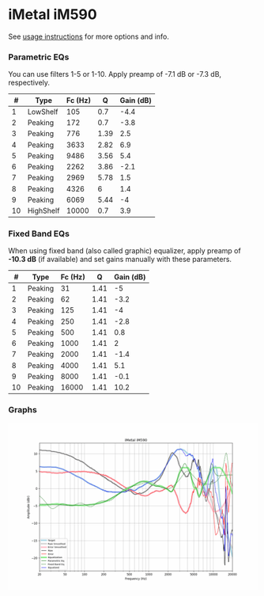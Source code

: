 # iMetal iM590
See [usage instructions](https://github.com/jaakkopasanen/AutoEq#usage) for more options and info.

### Parametric EQs
You can use filters 1-5 or 1-10. Apply preamp of -7.1 dB or -7.3 dB, respectively.

|   # | Type      |   Fc (Hz) |    Q |   Gain (dB) |
|-----|-----------|-----------|------|-------------|
|   1 | LowShelf  |       105 | 0.7  |        -4.4 |
|   2 | Peaking   |       172 | 0.7  |        -3.8 |
|   3 | Peaking   |       776 | 1.39 |         2.5 |
|   4 | Peaking   |      3633 | 2.82 |         6.9 |
|   5 | Peaking   |      9486 | 3.56 |         5.4 |
|   6 | Peaking   |      2262 | 3.86 |        -2.1 |
|   7 | Peaking   |      2969 | 5.78 |         1.5 |
|   8 | Peaking   |      4326 | 6    |         1.4 |
|   9 | Peaking   |      6069 | 5.44 |        -4   |
|  10 | HighShelf |     10000 | 0.7  |         3.9 |

### Fixed Band EQs
When using fixed band (also called graphic) equalizer, apply preamp of **-10.3 dB** (if available) and set gains manually with these parameters.

|   # | Type    |   Fc (Hz) |    Q |   Gain (dB) |
|-----|---------|-----------|------|-------------|
|   1 | Peaking |        31 | 1.41 |        -5   |
|   2 | Peaking |        62 | 1.41 |        -3.2 |
|   3 | Peaking |       125 | 1.41 |        -4   |
|   4 | Peaking |       250 | 1.41 |        -2.8 |
|   5 | Peaking |       500 | 1.41 |         0.8 |
|   6 | Peaking |      1000 | 1.41 |         2   |
|   7 | Peaking |      2000 | 1.41 |        -1.4 |
|   8 | Peaking |      4000 | 1.41 |         5.1 |
|   9 | Peaking |      8000 | 1.41 |        -0.1 |
|  10 | Peaking |     16000 | 1.41 |        10.2 |

### Graphs
![](./iMetal%20iM590.png)
